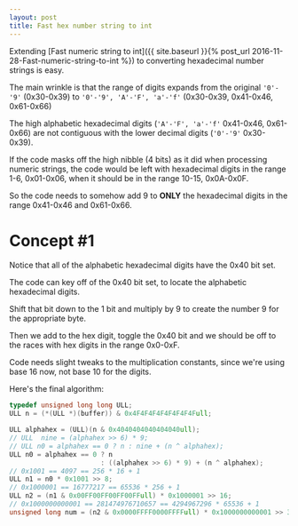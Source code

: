 ```yaml
---
layout: post
title: Fast hex number string to int
---
```


Extending [Fast numeric string to int]({{ site.baseurl }}{% post_url 2016-11-28-Fast-numeric-string-to-int %}) to converting hexadecimal number strings is easy.

The main wrinkle is that the range of digits expands from the original `'0'-'9'` (0x30-0x39) to `'0'-'9', 'A'-'F', 'a'-'f'` (0x30-0x39, 0x41-0x46, 0x61-0x66)

The high alphabetic hexadecimal digits (`'A'-'F', 'a'-'f'`  0x41-0x46, 0x61-0x66) are not contiguous with the lower decimal digits (`'0'-'9'` 0x30-0x39).

If the code masks off the high nibble (4 bits) as it did when processing numeric strings, the code would be left with hexadecimal digits in the range 1-6, 0x01-0x06, when it should be in the range 10-15, 0x0A-0x0F.

So the code needs to somehow add 9 to **ONLY** the hexadecimal digits in the range 0x41-0x46 and 0x61-0x66.

# Concept #1

Notice that all of the alphabetic hexadecimal digits have the 0x40 bit set.

The code can key off of the 0x40 bit set, to locate the alphabetic hexadecimal digits.

Shift that bit down to the 1 bit and multiply by 9 to create the number 9 for the appropriate byte.

Then we add to the hex digit, toggle the 0x40 bit and we should be off to the races with hex digits in the range 0x0-0xF.

Code needs slight tweaks to the multiplication constants, since we're using base 16 now, not base 10 for the digits.

Here's the final algorithm:

```c
typedef unsigned long long ULL;
ULL n = (*(ULL *)(buffer)) & 0x4F4F4F4F4F4F4F4Full;

ULL alphahex = (ULL)(n & 0x4040404040404040ull);
// ULL  nine = (alphahex >> 6) * 9;
// ULL n0 = alphahex == 0 ? n : nine + (n ^ alphahex);
ULL n0 = alphahex == 0 ? n 
                       : ((alphahex >> 6) * 9) + (n ^ alphahex);
// 0x1001 == 4097 == 256 * 16 + 1
ULL n1 = n0 * 0x1001 >> 8;
// 0x1000001 == 16777217 == 65536 * 256 + 1
ULL n2 = (n1 & 0x00FF00FF00FF00FFull) * 0x1000001 >> 16;
// 0x1000000000001 == 281474976710657 == 4294967296 * 65536 + 1
unsigned long num = (n2 & 0x0000FFFF0000FFFFull) * 0x1000000000001 >> 32;

```


